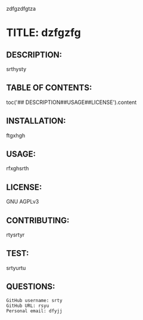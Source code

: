 

zdfgzdfgtza

# TITLE: dzfgzfg

## DESCRIPTION: 
srthysty

## TABLE OF CONTENTS:
toc('## DESCRIPTION##USAGE##LICENSE').content

## INSTALLATION: 
ftgxhgh

## USAGE:
rfxghsrth

## LICENSE:
GNU AGPLv3

## CONTRIBUTING:
rtysrtyr

## TEST:
srtyurtu

## QUESTIONS:
    GitHub username: srty
    GitHub URL: rsyu
    Personal email: dfyjj


